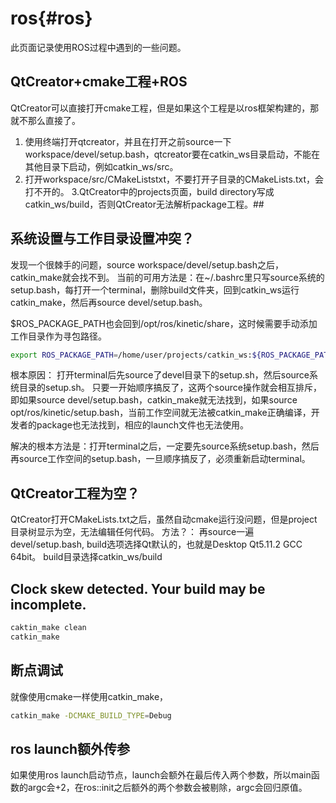 ros{#ros}
===========

此页面记录使用ROS过程中遇到的一些问题。


## QtCreator+cmake工程+ROS
QtCreator可以直接打开cmake工程，但是如果这个工程是以ros框架构建的，那就不那么直接了。
1. 使用终端打开qtcreator，并且在打开之前source一下workspace/devel/setup.bash，qtcreator要在catkin_ws目录启动，不能在其他目录下启动，例如catkin_ws/src。
2. 打开workspace/src/CMakeListstxt，不要打开子目录的CMakeLists.txt，会打不开的。
3.QtCreator中的projects页面，build directory写成catkin_ws/build，否则QtCreator无法解析package工程。## 

## 系统设置与工作目录设置冲突？
发现一个很棘手的问题，source workspace/devel/setup.bash之后，catkin_make就会找不到。
当前的可用方法是：在~/.bashrc里只写source系统的setup.bash，每打开一个terminal，删除build文件夹，回到catkin_ws运行catkin_make，然后再source devel/setup.bash。


$ROS_PACKAGE_PATH也会回到/opt/ros/kinetic/share，这时候需要手动添加工作目录作为寻包路径。
```.sh
export ROS_PACKAGE_PATH=/home/user/projects/catkin_ws:${ROS_PACKAGE_PATH}
```

根本原因：
打开terminal后先source了devel目录下的setup.sh，然后source系统目录的setup.sh。
只要一开始顺序搞反了，这两个source操作就会相互排斥，即如果source devel/setup.bash，catkin_make就无法找到，如果source opt/ros/kinetic/setup.bash，当前工作空间就无法被catkin_make正确编译，开发者的package也无法找到，相应的launch文件也无法使用。

解决的根本方法是：打开terminal之后，一定要先source系统setup.bash，然后再source工作空间的setup.bash，一旦顺序搞反了，必须重新启动terminal。

## QtCreator工程为空？
QtCreator打开CMakeLists.txt之后，虽然自动cmake运行没问题，但是project目录树显示为空，无法编辑任何代码。
方法？：
再source一遍devel/setup.bash,
build选项选择Qt默认的，也就是Desktop Qt5.11.2 GCC 64bit。
build目录选择catkin_ws/build


## Clock skew detected. Your build may be incomplete.
```.sh
caktin_make clean
catkin_make
```

## 断点调试
就像使用cmake一样使用catkin_make，
```sh
catkin_make -DCMAKE_BUILD_TYPE=Debug
```

## ros launch额外传参
如果使用ros launch启动节点，launch会额外在最后传入两个参数，所以main函数的argc会+2，在ros::init之后额外的两个参数会被剔除，argc会回归原值。
